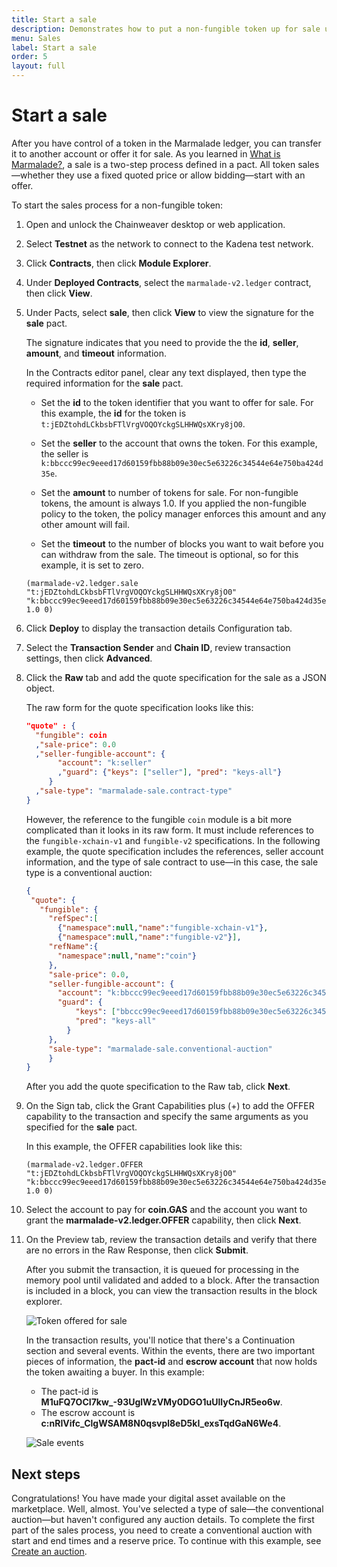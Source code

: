 ```yaml
---
title: Start a sale
description: Demonstrates how to put a non-fungible token up for sale using a conventional auction as the sale type.
menu: Sales
label: Start a sale
order: 5
layout: full
---
```


# Start a sale

After you have control of a token in the Marmalade ledger, you can transfer it to another account or offer it for sale.
As you learned in [What is Marmalade?](/build/nft-marmalade), a sale is a two-step process defined in a pact.
All token sales—whether they use a fixed quoted price or allow bidding—start with an offer.

To start the sales process for a non-fungible token:

1. Open and unlock the Chainweaver desktop or web application.
2. Select **Testnet** as the network to connect to the Kadena test network.
3. Click **Contracts**, then click **Module Explorer**.
4. Under **Deployed Contracts**, select the `marmalade-v2.ledger` contract, then click **View**.
5. Under Pacts, select **sale**, then click **View** to view the signature for the **sale** pact.
   
   The signature indicates that you need to provide the the **id**, **seller**, **amount**, and **timeout** information.

   In the Contracts editor panel, clear any text displayed, then type the required information for the **sale** pact.
   
   - Set the **id** to the token identifier that you want to offer for sale.
     For this example, the **id** for the token is `t:jEDZtohdLCkbsbFTlVrgVOQOYckgSLHHWQsXKry8jO0`.

   - Set the **seller** to the account that owns the token.
     For this example, the seller is `k:bbccc99ec9eeed17d60159fbb88b09e30ec5e63226c34544e64e750ba424d35e`.

   - Set the **amount** to number of tokens for sale.
     For non-fungible tokens, the amount is always 1.0. 
     If you applied the non-fungible policy to the token, the policy manager enforces this amount and any other amount will fail.
   
   - Set the **timeout** to the number of blocks you want to wait before you can withdraw from the sale. 
     The timeout is optional, so for this example, it is set to zero.

   ```text
   (marmalade-v2.ledger.sale "t:jEDZtohdLCkbsbFTlVrgVOQOYckgSLHHWQsXKry8jO0" "k:bbccc99ec9eeed17d60159fbb88b09e30ec5e63226c34544e64e750ba424d35e" 1.0 0)
   ```  

2. Click **Deploy** to display the transaction details Configuration tab.

1. Select the **Transaction Sender** and **Chain ID**, review transaction settings, then click **Advanced**.
3. Click the **Raw** tab and add the quote specification for the sale as a JSON object.
   
   The raw form for the quote specification looks like this:
   
   ```json
   "quote" : {
     "fungible": coin
     ,"sale-price": 0.0
     ,"seller-fungible-account": {
          "account": "k:seller"
          ,"guard": {"keys": ["seller"], "pred": "keys-all"}
        }
     ,"sale-type": "marmalade-sale.contract-type"
   }
   ```
   
   However, the reference to the fungible `coin` module is a bit more complicated than it looks in its raw form.
   It must include references to the `fungible-xchain-v1` and `fungible-v2` specifications.
   In the following example, the quote specification includes the references, seller account information, and the type of sale contract to use—in this case, the sale type is a conventional auction:
   
   ```json
   {
    "quote": {
      "fungible": {
        "refSpec":[
          {"namespace":null,"name":"fungible-xchain-v1"},
          {"namespace":null,"name":"fungible-v2"}],
        "refName":{
          "namespace":null,"name":"coin"}
        },
        "sale-price": 0.0,
        "seller-fungible-account": {
          "account": "k:bbccc99ec9eeed17d60159fbb88b09e30ec5e63226c34544e64e750ba424d35e",
          "guard": {
              "keys": ["bbccc99ec9eeed17d60159fbb88b09e30ec5e63226c34544e64e750ba424d35e"], 
              "pred": "keys-all"
            }
        },
        "sale-type": "marmalade-sale.conventional-auction"
        }
   }
   ```
  
   After you add the quote specification to the Raw tab, click **Next**.

1. On the Sign tab, click the Grant Capabilities plus (+) to add the OFFER capability to the transaction and specify the same arguments as you specified for the **sale** pact.
   
   In this example, the OFFER capabilities look like this:
   
   ```text
   (marmalade-v2.ledger.OFFER "t:jEDZtohdLCkbsbFTlVrgVOQOYckgSLHHWQsXKry8jO0" "k:bbccc99ec9eeed17d60159fbb88b09e30ec5e63226c34544e64e750ba424d35e" 1.0 0)
   ```

2. Select the account to pay for **coin.GAS** and the account you want to grant the **marmalade-v2.ledger.OFFER** capability, then click **Next**.
3. On the Preview tab, review the transaction details and verify that there are no errors in the Raw Response, then click **Submit**.

   After you submit the transaction, it is queued for processing in the memory pool until validated and added to a block.
   After the transaction is included in a block, you can view the transaction results in the block explorer.

   ![Token offered for sale](/assets/marmalade/sales-tx.png)

   In the transaction results, you'll notice that there's a Continuation section and several events. 
   Within the events, there are two important pieces of information, the **pact-id** and **escrow account** that now holds the token awaiting a buyer.
   In this example:
   
   - The pact-id is **M1uFQ7OCI7kw_-93UglWzVMy0DGO1uUllyCnJR5eo6w**.
   - The escrow account is **c:nRIVifc_ClgWSAM8N0qsvpl8eD5kI_exsTqdGaN6We4**.

   ![Sale events](/assets/marmalade/sales-tx-events.png)

## Next steps

Congratulations! 
You have made your digital asset available on the marketplace.
Well, almost.
You've selected a type of sale—the conventional auction—but haven't configured any auction details.
To complete the first part of the sales process, you need to create a conventional auction with start and end times and a reserve price. 
To continue with this example, see [Create an auction](/build/nft-marmalade/sales/create-an-auction).
